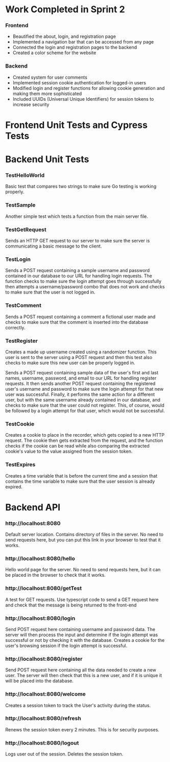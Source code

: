 # Work Completed in Sprint 2
### Frontend
* Beautified the about, login, and registration page
* Implemented a navigation bar that can be accessed from any page
* Connected the login and registration pages to the backend
* Created a color scheme for the website

### Backend
* Created system for user comments
* Implemented session cookie authentication for logged-in users
* Modified login and register functions for allowing cookie generation and making them more sophisticated
* Included UUIDs (Universal Unique Identifiers) for session tokens to increase security

# Frontend Unit Tests and Cypress Tests

# Backend Unit Tests 

### TestHelloWorld
Basic test that compares two strings to make sure Go testing is working properly.
### TestSample
Another simple test which tests a function from the main server file.
### TestGetRequest
Sends an HTTP GET request to our server to make sure the server is communicating a basic message to the client.
### TestLogin
Sends a POST request containing a sample username and password contained in our database to our URL for handling login requests. 
The function checks to make sure the login attempt goes through successfully then attempts a username/password combo that does not work and checks to make sure that 
the user is not logged in.
### TestComment
Sends a POST request containing a comment a fictional user made and checks to make sure that the comment is inserted into the database correctly.
### TestRegister
Creates a made up username created using a randomizer function. This user is sent to the server using a POST request and then this test also checks to make sure this new user can be properly logged in.
  
Sends a POST request containing sample data of the user's first and last names, username, password, and email to our URL for handling register requests. It then sends another POST request containing the registered user's username and password to make sure the login attempt for that new user was successful. Finally, it performs the same action for a different user, but with the same username already contained in our database, and checks to make sure that the user could not register. This, of course, would be followed by a login attempt for that user, which would not be successful.
### TestCookie
Creates a cookie to place in the recorder, which gets copied to a new HTTP request. The cookie then gets extracted from the request, and the function checks if the cookie can be read while also comparing the extracted cookie's value to the value assigned from the session token.
### TestExpires
Creates a time variable that is before the current time and a session that contains the time variable to make sure that the user session is already expired.

# Backend API

### http://localhost:8080
Default server location. Contains directory of files in the server. No need to send requests here, but you can put this link in your browser to test that it works.
### http://localhost:8080/hello
Hello world page for the server. No need to send requests here, but it can be placed in the browser to check that it works.
### http://localhost:8080/getTest
A test for GET requests. Use typescript code to send a GET request here and check that the message is being returned to the front-end
### http://localhost:8080/login
Send POST request here containing username and password data. The server will then process the input and determine if the login attempt was successful or not by 
checking it with the database. Creates a cookie for the user's browsing session if the login attempt is successful.
### http://localhost:8080/register
Send POST request here containing all the data needed to create a new user. The server will then check that this is a new user, and 
if it is unique it will be placed into the database.
### http://localhost:8080/welcome
Creates a session token to track the User's activity during the status.
### http://localhost:8080/refresh
Renews the session token every 2 minutes. This is for security purposes.
### http://localhost:8080/logout
Logs user out of the session. Deletes the session token.


